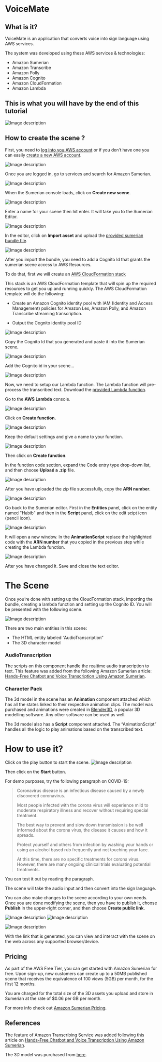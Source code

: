 # VoiceMate

## What is it?

VoiceMate is an application that converts voice into sign language using AWS services.

The system was developed using these AWS services & technologies:

- Amazon Sumerian
- Amazon Transcribe
- Amazon Polly
- Amazon Cognito
- Amazon CloudFormation
- Amazon Lambda

## This is what you will have by the end of this tutorial

![Image description](./Images/Voicemate.png)

## How to create the scene ?

First, you need to [log into you AWS account](https://aws.amazon.com/console/) or if you don’t have one you can easily [create a new AWS account](https://aws.amazon.com/resources/create-account/).

![Image description](./Images/Log_in.png)

Once you are logged in, go to services and search for Amazon Sumerian.

![Image description](./Images/Sumerina_Editor.png)

When the Sumerian console loads, click on **Create new scene**.

![Image description](./Images/Create_name.png)

Enter a name for your scene then hit enter. It will take you to the Sumerian Editor.

![Image description](./Images/Import_asset.png)

In the editor, click on **Import asset** and upload the [provided sumerian bundle file](https://github.com/bahrain-uob/VoiceMate/blob/master/src/VoiceMate_v1.1_Bundle.zip).

![Image description](./Images/Upload_bundle.png)

After you import the bundle, you need to add a Cognito Id that grants the sumerian scene access to AWS Resources.

To do that, first we will create an [AWS CloudFormation stack](https://console.aws.amazon.com/cloudformation/home?region=us-east-1#/stacks/quickcreate?templateURL=https:%2F%2Fs3.amazonaws.com%2Fsumerian-cfn-templates%2FTranscribeStreamingLexPollyExampleTemplate.yml&stackName=AmazonSumerianTrascribeStreamingStack)

This stack is an AWS CloudFormation template that will spin up the required resources to get you up and running quickly. The AWS CloudFormation template will do the following:

- Create an Amazon Cognito identity pool with IAM (Identity and Access Management) policies for Amazon Lex, Amazon Polly, and Amazon Transcribe streaming transcription.

- Output the Cognito identity pool ID

![Image description](./Images/Create_cognito.PNG)

Copy the Cognito Id that you generated and paste it into the Sumerian scene.

![Image description](./Images/Copy_Cognito.png) 
 
Add the Cognito id in your scene...

![Image description](./Images/Add_cognito.png)

Now, we need to setup our Lambda function. The Lambda function will pre-process the transcribed text. Download the [provided Lambda function](https://github.com/bahrain-uob/VoiceMate/blob/master/src/sumerian-text-process-function.zip).

Go to the **AWS Lambda** console.

![Image description](./Images/Lambda_console.png)

Click on **Create function**. 

![Image description](./Images/Create_function.png)

Keep the default settings and give a name to your function.

![Image description](./Images/Function_name.png)

Then click on **Create function**.

In the function code section, expand the Code entry type drop-down list, and then choose **Upload a .zip** file.

![Image description](./Images/Upload_zip.png)

After you have uploaded the zip file successfully, copy the **ARN number**.

![Image description](./Images/Copy_Arn.png)

Go back to the Sumerian editor. First in the **Entities** panel, click on the entity named "Habib" and then in the **Script** panel, click on the edit scipt icon (pencil icon).

![Image description](./Images/Edit_code.png)

It will open a new window. In the **AnimationScript** replace the highlighted code with the **ARN number** that you copied in the previous step while creating the Lambda function.

![Image description](./Images/Change_code.png)

After you have changed it. Save and close the text editor.

# The Scene

Once you’re done with setting up the CloudFormation stack, importing the bundle, creating a lambda function and setting up the Cognito ID. You will be presented with the following scene.

![Image description](./Images/Scene.png)

There are two main entities in this scene:

-	The HTML entity labeled “AudioTranscription”
-	The 3D character model

### AudioTranscription

The scripts on this component handle the realtime audio transcription to text. This feature was added from the following Amazon Sumerian article: [Hands-Free Chatbot and Voice Transcription Using Amazon Sumerian](https://docs.sumerian.amazonaws.com/articles/hands-free-voice-transcription/).
  
### Character Pack

The 3d model in the scene has an **Animation** component attached which has all the states linked to their respective animation clips. The model was purchased and animations were created in [Blender3D](https://www.blender.org/), a popular 3D modelling software. Any other software can be used as well.

The 3d model also has a **Script** component attached. The “AnimationScript” handles all the logic to play animations based on the transcribed text.


# How to use it?

Click on the play button to start the scene.
![Image description](./Images/Play.png)

Then click on the **Start** button.

For demo purposes, try the following paragraph on COVID-19:

>Coronavirus disease is an infectious disease caused by a newly discovered coronavirus.
>
>Most people infected with the corona virus will experience mild to moderate respiratory illness and recover without requiring special treatment.
>
>The best way to prevent and slow down transmission is be well informed about the corona virus, the disease it causes and how it spreads.
>
>Protect yourself and others from infection by washing your hands or using an alcohol based rub frequently and not touching your face.
>
>At this time, there are no specific treatments for corona virus. However, there are many ongoing clinical trials evaluating potential treatments.


You can test it out by reading the paragraph.

The scene will take the audio input and then convert into the sign language.


You can also make changes to the scene according to your own needs. Once you are done modifying the scene, then you have to publish it, choose **Publish** in the upper-right corner, and then choose **Create public link**.

![Image description](./Images/Create_link.png)
![Image description](./Images/Publish.png)

![Image description](./Images/link.png)

With the link that is generated, you can view and interact with the scene on the web across any supported browser/device.

## Pricing


As part of the AWS Free Tier, you can get started with Amazon Sumerian for free. Upon sign-up, new customers can create up to a 50MB published scene that receives the equivalence of 100 views (5GB) per month, for the first 12 months.

You are charged for the total size of the 3D assets you upload and store in Sumerian at the rate of $0.06 per GB per month.

For more info check out [Amazon Sumerian Pricing](https://aws.amazon.com/sumerian/pricing/).

## References

The feature of Amazon Transcribing Service was added following this article on [Hands-Free Chatbot and Voice Transcription Using Amazon Sumerian](https://docs.sumerian.amazonaws.com/articles/hands-free-voice-transcription/).

The 3D model was purchased from [here](https://www.turbosquid.com/3d-models/arab-man-rigged-max/1037750).
